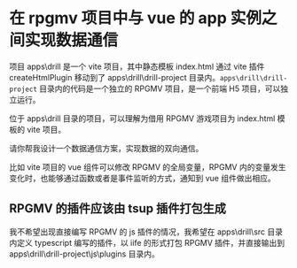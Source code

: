 # 在 rpgmv 项目中与 vue 的 app 实例之间实现数据通信

项目 apps\drill 是一个 vite 项目，其中静态模板 index.html 通过 vite 插件 createHtmlPlugin 移动到了 apps\drill\drill-project 目录内。`apps\drill\drill-project` 目录内的代码是一个独立的 RPGMV 项目，是一个前端 H5 项目，可以独立运行。

位于 apps\drill 目录的项目，可以理解为借用 RPGMV 游戏项目为 index.html 模板的 vite 项目。

请你帮我设计一个数据通信方案，实现数据的双向通信。

比如 vite 项目的 vue 组件可以修改 RPGMV 的全局变量，RPGMV 内的变量发生变化时，也能够通过函数或者是事件监听的方式，通知到 vue 组件做出相应。

## RPGMV 的插件应该由 tsup 插件打包生成

我不希望出现直接编写 RPGMV 的 js 插件的情况，我希望在 apps\drill\src 目录内定义 typescript 编写的插件，以 iife 的形式打包 RPGMV 插件，并直接输出到 apps\drill\drill-project\js\plugins 目录内。
